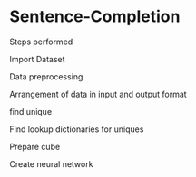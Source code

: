 # Sentence-Completion

Steps performed

Import Dataset

Data preprocessing

Arrangement of data in input and output format

find unique 

Find lookup dictionaries for uniques

Prepare cube

Create neural network
